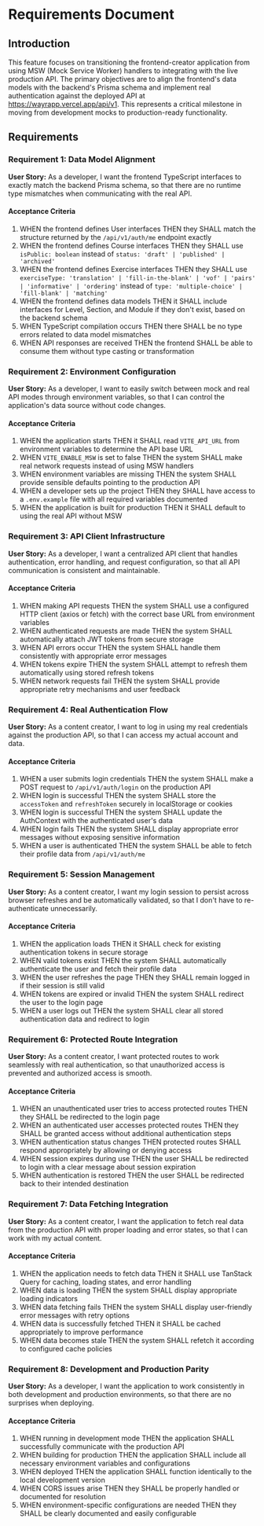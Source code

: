 # Requirements Document

## Introduction

This feature focuses on transitioning the frontend-creator application from using MSW (Mock Service Worker) handlers to integrating with the live production API. The primary objectives are to align the frontend's data models with the backend's Prisma schema and implement real authentication against the deployed API at https://wayrapp.vercel.app/api/v1. This represents a critical milestone in moving from development mocks to production-ready functionality.

## Requirements

### Requirement 1: Data Model Alignment

**User Story:** As a developer, I want the frontend TypeScript interfaces to exactly match the backend Prisma schema, so that there are no runtime type mismatches when communicating with the real API.

#### Acceptance Criteria

1. WHEN the frontend defines User interfaces THEN they SHALL match the structure returned by the `/api/v1/auth/me` endpoint exactly
2. WHEN the frontend defines Course interfaces THEN they SHALL use `isPublic: boolean` instead of `status: 'draft' | 'published' | 'archived'`
3. WHEN the frontend defines Exercise interfaces THEN they SHALL use `exerciseType: 'translation' | 'fill-in-the-blank' | 'vof' | 'pairs' | 'informative' | 'ordering'` instead of `type: 'multiple-choice' | 'fill-blank' | 'matching'`
4. WHEN the frontend defines data models THEN it SHALL include interfaces for Level, Section, and Module if they don't exist, based on the backend schema
5. WHEN TypeScript compilation occurs THEN there SHALL be no type errors related to data model mismatches
6. WHEN API responses are received THEN the frontend SHALL be able to consume them without type casting or transformation

### Requirement 2: Environment Configuration

**User Story:** As a developer, I want to easily switch between mock and real API modes through environment variables, so that I can control the application's data source without code changes.

#### Acceptance Criteria

1. WHEN the application starts THEN it SHALL read `VITE_API_URL` from environment variables to determine the API base URL
2. WHEN `VITE_ENABLE_MSW` is set to false THEN the system SHALL make real network requests instead of using MSW handlers
3. WHEN environment variables are missing THEN the system SHALL provide sensible defaults pointing to the production API
4. WHEN a developer sets up the project THEN they SHALL have access to a `.env.example` file with all required variables documented
5. WHEN the application is built for production THEN it SHALL default to using the real API without MSW

### Requirement 3: API Client Infrastructure

**User Story:** As a developer, I want a centralized API client that handles authentication, error handling, and request configuration, so that all API communication is consistent and maintainable.

#### Acceptance Criteria

1. WHEN making API requests THEN the system SHALL use a configured HTTP client (axios or fetch) with the correct base URL from environment variables
2. WHEN authenticated requests are made THEN the system SHALL automatically attach JWT tokens from secure storage
3. WHEN API errors occur THEN the system SHALL handle them consistently with appropriate error messages
4. WHEN tokens expire THEN the system SHALL attempt to refresh them automatically using stored refresh tokens
5. WHEN network requests fail THEN the system SHALL provide appropriate retry mechanisms and user feedback

### Requirement 4: Real Authentication Flow

**User Story:** As a content creator, I want to log in using my real credentials against the production API, so that I can access my actual account and data.

#### Acceptance Criteria

1. WHEN a user submits login credentials THEN the system SHALL make a POST request to `/api/v1/auth/login` on the production API
2. WHEN login is successful THEN the system SHALL store the `accessToken` and `refreshToken` securely in localStorage or cookies
3. WHEN login is successful THEN the system SHALL update the AuthContext with the authenticated user's data
4. WHEN login fails THEN the system SHALL display appropriate error messages without exposing sensitive information
5. WHEN a user is authenticated THEN the system SHALL be able to fetch their profile data from `/api/v1/auth/me`

### Requirement 5: Session Management

**User Story:** As a content creator, I want my login session to persist across browser refreshes and be automatically validated, so that I don't have to re-authenticate unnecessarily.

#### Acceptance Criteria

1. WHEN the application loads THEN it SHALL check for existing authentication tokens in secure storage
2. WHEN valid tokens exist THEN the system SHALL automatically authenticate the user and fetch their profile data
3. WHEN the user refreshes the page THEN they SHALL remain logged in if their session is still valid
4. WHEN tokens are expired or invalid THEN the system SHALL redirect the user to the login page
5. WHEN a user logs out THEN the system SHALL clear all stored authentication data and redirect to login

### Requirement 6: Protected Route Integration

**User Story:** As a content creator, I want protected routes to work seamlessly with real authentication, so that unauthorized access is prevented and authorized access is smooth.

#### Acceptance Criteria

1. WHEN an unauthenticated user tries to access protected routes THEN they SHALL be redirected to the login page
2. WHEN an authenticated user accesses protected routes THEN they SHALL be granted access without additional authentication steps
3. WHEN authentication status changes THEN protected routes SHALL respond appropriately by allowing or denying access
4. WHEN session expires during use THEN the user SHALL be redirected to login with a clear message about session expiration
5. WHEN authentication is restored THEN the user SHALL be redirected back to their intended destination

### Requirement 7: Data Fetching Integration

**User Story:** As a content creator, I want the application to fetch real data from the production API with proper loading and error states, so that I can work with my actual content.

#### Acceptance Criteria

1. WHEN the application needs to fetch data THEN it SHALL use TanStack Query for caching, loading states, and error handling
2. WHEN data is loading THEN the system SHALL display appropriate loading indicators
3. WHEN data fetching fails THEN the system SHALL display user-friendly error messages with retry options
4. WHEN data is successfully fetched THEN it SHALL be cached appropriately to improve performance
5. WHEN data becomes stale THEN the system SHALL refetch it according to configured cache policies

### Requirement 8: Development and Production Parity

**User Story:** As a developer, I want the application to work consistently in both development and production environments, so that there are no surprises when deploying.

#### Acceptance Criteria

1. WHEN running in development mode THEN the application SHALL successfully communicate with the production API
2. WHEN building for production THEN the application SHALL include all necessary environment variables and configurations
3. WHEN deployed THEN the application SHALL function identically to the local development version
4. WHEN CORS issues arise THEN they SHALL be properly handled or documented for resolution
5. WHEN environment-specific configurations are needed THEN they SHALL be clearly documented and easily configurable